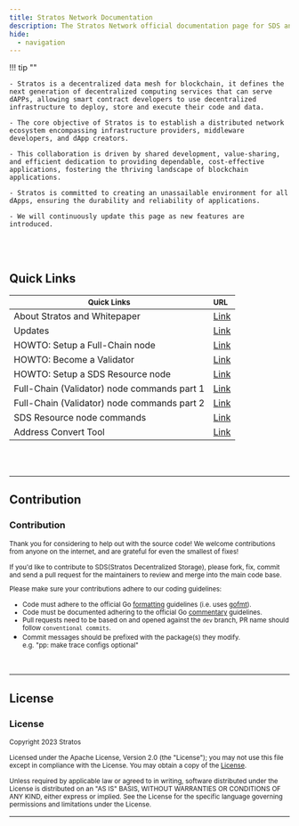```yaml
---
title: Stratos Network Documentation
description: The Stratos Network official documentation page for SDS and Stratos-chain.
hide:
  - navigation
---
```


!!! tip ""

    - Stratos is a decentralized data mesh for blockchain, it defines the next generation of decentralized computing services that can serve dAPPs, allowing smart contract developers to use decentralized infrastructure to deploy, store and execute their code and data.

    - The core objective of Stratos is to establish a distributed network ecosystem encompassing infrastructure providers, middleware developers, and dApp creators. 

    - This collaboration is driven by shared development, value-sharing, and efficient dedication to providing dependable, cost-effective applications, fostering the thriving landscape of blockchain applications. 

    - Stratos is committed to creating an unassailable environment for all dApps, ensuring the durability and reliability of applications.

    - We will continuously update this page as new features are introduced.

<style>
  .md-typeset h2 {
    display: none;
  }
</style>

<br><br>

## Quick Links

<div class="center-table" markdown>


| <small>Quick Links</small> | <small>URL</small>                                                    |
| ----------- |:----------------------------------------------------------------------|
| About Stratos and Whitepaper | [Link](../docs-about/about-stratos)                                   |
| Updates | [Link](../docs-about/changes/)                                        |
| HOWTO: Setup a Full-Chain node | [Link](../docs-stratos-chain/setup-and-run-a-stratos-chain-full-node) |
| HOWTO: Become a Validator | [Link](../docs-stratos-chain/how-to-become-a-validator)               |
| HOWTO: Setup a SDS Resource node | [Link](../docs-resource-node/setup-and-run-a-sds-resource-node)       |
| Full-Chain (Validator) node commands part 1 | [Link](../docs-stratos-chain/stchaind-commands-part-1)                |
| Full-Chain (Validator) node commands part 2 | [Link](../docs-stratos-chain/stchaind-commands-part-2)                |
| SDS Resource node commands | [Link](../docs-resource-node/ppd-terminal-subcommands)                |
| Address Convert Tool | [Link](../address-convertor-ui)                                       |

</div>

<br><br>

---

## Contribution

<h3>Contribution</h3>

<small>Thank you for considering to help out with the source code! We welcome contributions
from anyone on the internet, and are grateful for even the smallest of fixes!

If you'd like to contribute to SDS(Stratos Decentralized Storage), please fork, fix, commit and send a pull request
for the maintainers to review and merge into the main code base.

Please make sure your contributions adhere to our coding guidelines:

* Code must adhere to the official Go [formatting](https://golang.org/doc/effective_go.html#formatting)
  guidelines (i.e. uses [gofmt](https://golang.org/cmd/gofmt/)).
* Code must be documented adhering to the official Go [commentary](https://golang.org/doc/effective_go.html#commentary)
  guidelines.
* Pull requests need to be based on and opened against the `dev` branch, PR name should follow `conventional commits`.
* Commit messages should be prefixed with the package(s) they modify.
<br>e.g. "pp: make trace configs optional"</small>
 
 <br>   

---

## License

<h3>License</h3>

<small>Copyright 2023 Stratos

Licensed under the Apache License, Version 2.0 (the "License");
you may not use this file except in compliance with the License.
You may obtain a copy of the [License](https://www.apache.org/licenses/LICENSE-2.0).

Unless required by applicable law or agreed to in writing, software
distributed under the License is distributed on an "AS IS" BASIS,
WITHOUT WARRANTIES OR CONDITIONS OF ANY KIND, either express or implied.
See the License for the specific language governing permissions and
limitations under the License.</small>

---

<br>